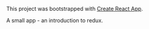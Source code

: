 This project was bootstrapped with [Create React App](https://github.com/facebookincubator/create-react-app).

A small app - an introduction to redux.